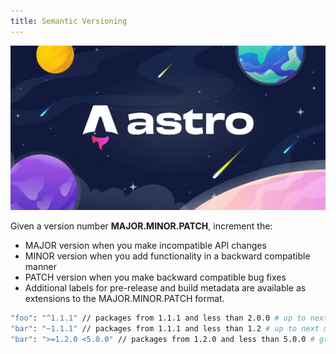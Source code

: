 ```yaml
---
title: Semantic Versioning
---
```


![Astro Image](/src/content/docs/enabler/astro_image.webp)

Given a version number **MAJOR.MINOR.PATCH**, increment the:

- MAJOR version when you make incompatible API changes
- MINOR version when you add functionality in a backward compatible manner
- PATCH version when you make backward compatible bug fixes
- Additional labels for pre-release and build metadata are available as extensions to the MAJOR.MINOR.PATCH format.

```bash title="max-version-allowed.bash" wrap
"foo": "^1.1.1" // packages from 1.1.1 and less than 2.0.0 # up to next major version
"bar": "~1.1.1" // packages from 1.1.1 and less than 1.2 # up to next minor version
"bar": ">=1.2.0 <5.0.0" // packages from 1.2.0 and less than 5.0.0 # greater than or equal TO less than
```
